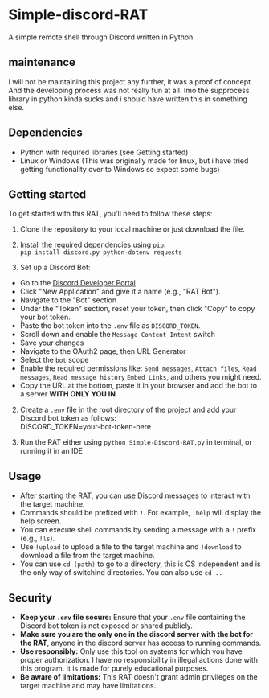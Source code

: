 # Simple-discord-RAT
A simple remote shell through Discord written in Python

## maintenance
I will not be maintaining this project any further, it was a proof of concept. And the developing process was not really fun at all. Imo the supprocess library in python kinda sucks and i should have written this in something else.

## Dependencies
- Python with required libraries (see Getting started)
- Linux or Windows (This was originally made for linux, but i have tried getting functionality over to Windows so expect some bugs)

## Getting started

To get started with this RAT, you'll need to follow these steps:

1. Clone the repository to your local machine or just download the file.

3. Install the required dependencies using `pip`:  
`pip install discord.py python-dotenv requests`

4. Set up a Discord Bot:
- Go to the [Discord Developer Portal](https://discord.com/developers/applications).
- Click "New Application" and give it a name (e.g., "RAT Bot").
- Navigate to the "Bot" section
- Under the "Token" section, reset your token, then click "Copy" to copy your bot token.
- Paste the bot token into the `.env` file as `DISCORD_TOKEN`.
- Scroll down and enable the `Message Content Intent` switch
- Save your changes
- Navigate to the OAuth2 page, then URL Generator
- Select the `bot` scope
- Enable the required permissions like: `Send messages`, `Attach files`, `Read messages`, `Read message history` `Embed Links`, and others you might need.
- Copy the URL at the bottom, paste it in your browser and add the bot to a server **WITH ONLY YOU IN**

2. Create a `.env` file in the root directory of the project and add your Discord bot token as follows:  
   DISCORD_TOKEN=your-bot-token-here

5. Run the RAT either using `python Simple-Discord-RAT.py` in terminal, or running it in an IDE

## Usage

- After starting the RAT, you can use Discord messages to interact with the target machine.
- Commands should be prefixed with `!`. For example, `!help` will display the help screen.
- You can execute shell commands by sending a message with a `!` prefix (e.g., `!ls`).
- Use `!upload` to upload a file to the target machine and `!download` to download a file from the target machine.
- You can use `cd (path)` to go to a directory, this is OS independent and is the only way of switchind directories. You can also use `cd ..`

## Security
- **Keep your `.env` file secure:** Ensure that your `.env` file containing the Discord bot token is not exposed or shared publicly.
- **Make sure you are the only one in the discord server with the bot for the RAT**, anyone in the discord server has access to running commands.
- **Use responsibly:** Only use this tool on systems for which you have proper authorization. I have no responsibility in illegal actions done with this program. It is made for purely educational purposes.
- **Be aware of limitations:** This RAT doesn't grant admin privileges on the target machine and may have limitations.
